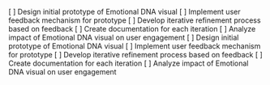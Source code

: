 [ ] Design initial prototype of Emotional DNA visual
[ ] Implement user feedback mechanism for prototype
[ ] Develop iterative refinement process based on feedback
[ ] Create documentation for each iteration
[ ] Analyze impact of Emotional DNA visual on user engagement
[ ] Design initial prototype of Emotional DNA visual
[ ] Implement user feedback mechanism for prototype
[ ] Develop iterative refinement process based on feedback
[ ] Create documentation for each iteration
[ ] Analyze impact of Emotional DNA visual on user engagement